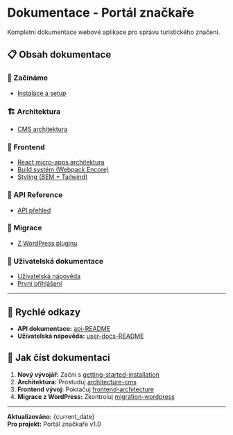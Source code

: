 # Dokumentace - Portál značkaře

Kompletní dokumentace webové aplikace pro správu turistického značení.

## 📋 Obsah dokumentace

### 🚀 Začínáme
- [Instalace a setup](getting-started-installation)

### 🏗️ Architektura  
- [CMS architektura](architecture-cms)

### 🎨 Frontend
- [React micro-apps architektura](frontend-architecture)
- [Build systém (Webpack Encore)](frontend-build-system)
- [Styling (BEM + Tailwind)](frontend-styling)

### 🔌 API Reference
- [API přehled](api-README)

### 🔄 Migrace
- [Z WordPress pluginu](migration-wordpress)

### 👥 Uživatelská dokumentace
- [Uživatelská nápověda](user-docs-README)
- [První přihlášení](user-docs-getting-started-first-login)

---

## 🔗 Rychlé odkazy

- **API dokumentace:** [api-README](api-README)
- **Uživatelská nápověda:** [user-docs-README](user-docs-README)

## 📖 Jak číst dokumentaci

1. **Nový vývojář:** Začni s [getting-started-installation](getting-started-installation)
2. **Architektura:** Prostuduj [architecture-cms](architecture-cms)
3. **Frontend vývoj:** Pokračuj [frontend-architecture](frontend-architecture)
4. **Migrace z WordPress:** Zkontroluj [migration-wordpress](migration-wordpress)

---

**Aktualizováno:** {current_date}  
**Pro projekt:** Portál značkaře v1.0